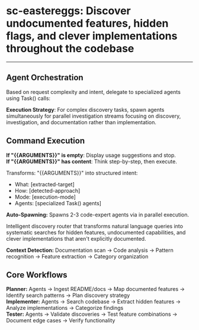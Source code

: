 # sc-eastereggs: Discover undocumented features, hidden flags, and clever implementations throughout the codebase

---

## Agent Orchestration

Based on request complexity and intent, delegate to specialized agents using Task() calls:

**Execution Strategy**: For complex discovery tasks, spawn agents simultaneously for parallel investigation streams focusing on discovery, investigation, and documentation rather than implementation.

## Command Execution

**If "{{ARGUMENTS}}" is empty**: Display usage suggestions and stop.  
**If "{{ARGUMENTS}}" has content**: Think step-by-step, then execute.

Transforms: "{{ARGUMENTS}}" into structured intent:

- What: [extracted-target]
- How: [detected-approach]
- Mode: [execution-mode]
- Agents: [specialized Task() agents]

**Auto-Spawning:** Spawns 2-3 code-expert agents via in parallel execution.

Intelligent discovery router that transforms natural language queries into systematic searches for hidden features, undocumented capabilities, and clever implementations that aren't explicitly documented.

**Context Detection:** Documentation scan → Code analysis → Pattern recognition → Feature extraction → Category organization

## Core Workflows

**Planner:** Agents → Ingest README/docs → Map documented features → Identify search patterns → Plan discovery strategy  
**Implementer:** Agents → Search codebase → Extract hidden features → Analyze implementations → Categorize findings  
**Tester:** Agents → Validate discoveries → Test feature combinations → Document edge cases → Verify functionality

